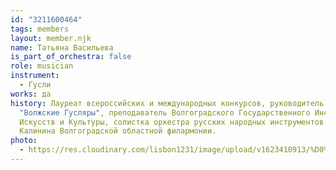 ```yaml
---
id: "3211600464"
tags: members
layout: member.njk
name: Татьяна Васильева
is_part_of_orchestra: false
role: musician
instrument:
  - Гусли
works: да
history: Лауреат всероссийских и международных конкурсов, руководитель ансамбля
  "Волжские Гусляры", преподаватель Волгоградского Государственного Института
  Искусств и Культуры, солистка оркестра русских народных инструментов им. Н.Н.
  Калинина Волгоградской областной филармонии.
photo:
  - https://res.cloudinary.com/lisbon1231/image/upload/v1623410913/%D0%A1%D0%BD%D0%B8%D0%BC%D0%BE%D0%BA_%D1%8D%D0%BA%D1%80%D0%B0%D0%BD%D0%B0_2021-06-11_%D0%B2_14.28.27_l876sn.png
---
```

